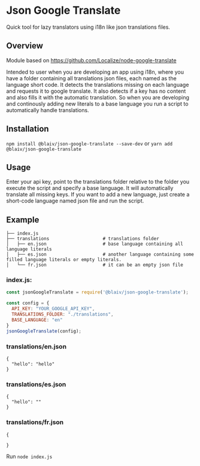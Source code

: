 # Json Google Translate

Quick tool for lazy translators using i18n like json translations files.

## Overview

Module based on https://github.com/Localize/node-google-translate

Intended to user when you are developing an app using i18n, where you have a folder containing all translations json files, each named as the language short code. It detects the translations missing on each language and requests it to google translate. It also detects if a key has no content and also fills it with the automatic translation. So when you are developing and continously adding new literals to a base language you run a script to automatically handle translations.

## Installation

  `npm install @blaiv/json-google-translate --save-dev` or `yarn add @blaiv/json-google-translate`

## Usage

Enter your api key, point to the translations folder relative to the folder you execute the script and specify a base language. It will automatically translate all missing keys. If you want to add a new language, just create a short-code language named json file and run the script.


## Example
```
├── index.js
├── translations                    # translations folder
│   ├── en.json                     # base language containing all language literals
│   ├── es.json                     # another language containing some filled language literals or empty literals.
│   └── fr.json                     # it can be an empty json file
```

### index.js:

```javascript
const jsonGoogleTranslate = require('@blaiv/json-google-translate');

const config = {
  API_KEY: "YOUR_GOOGLE_API_KEY",
  TRANSLATIONS_FOLDER: "./translations",
  BASE_LANGUAGE: "en"
}
jsonGoogleTranslate(config);
```
### translations/en.json

```
{
  "hello": "hello"
}
```

### translations/es.json

```
{
  "hello": ""
}
```

### translations/fr.json

```
{
  
}
```

Run `node index.js`


